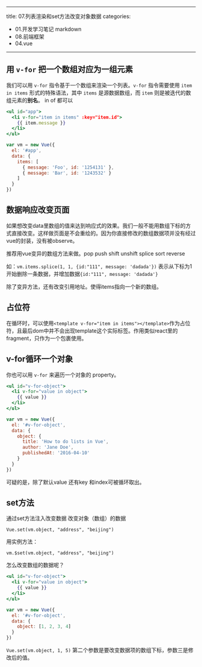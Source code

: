 ---
title: 07.列表渲染和set方法改变对象数据
categories:
  - 01.开发学习笔记 markdown
  - 08.前端框架
  - 04.vue
  ---

## 用 `v-for` 把一个数组对应为一组元素

我们可以用 `v-for` 指令基于一个数组来渲染一个列表。`v-for` 指令需要使用 `item in items` 形式的特殊语法，其中 `items` 是源数据数组，而 `item` 则是被迭代的数组元素的**别名**。 in of 都可以

```jsx
<ul id="app">
  <li v-for="item in items" :key="item.id">
    {{ item.message }}
  </li>
</ul>

var vm = new Vue({
  el: '#app',
  data: {
    items: [
      { message: 'Foo', id: '1254131' },
      { message: 'Bar', id: '1243532' }
    ]
  }
})
```

## 数据响应改变页面

如果想改变data里数组的值来达到响应式的效果。我们一般不能用数组下标的方式直接改变。这样做页面是不会重绘的。因为你直接修改的数组数据项并没有经过vue的封装，没有被observe。

推荐用vue变异的数组方法来做。pop push shift unshift splice sort reverse

如：`vm.items.splice(1, 1, {id:"111", message: 'dadada'})` 表示从下标为1开始删除一条数据，并增加数据`{id:"111", message: 'dadada'}`



除了变异方法，还有改变引用地址。使得items指向一个新的数组。

## 占位符

在循环时，可以使用`<template v-for="item in items"></template>`作为占位符，且最后dom中并不会出现template这个实际标签。作用类似react里的fragment，只作为一个包裹使用。



## v-for循环一个对象

你也可以用 `v-for` 来遍历一个对象的 property。

```jsx
<ul id="v-for-object">
  <li v-for="value in object">
    {{ value }}
  </li>
</ul>

var vm = new Vue({
  el: '#v-for-object',
  data: {
    object: {
      title: 'How to do lists in Vue',
      author: 'Jane Doe',
      publishedAt: '2016-04-10'
    }
  }
})
```

可疑的是，除了默认value 还有key 和index可被循环取出。

## set方法

通过set方法注入改变数据 改变对象（数组）的数据

`Vue.set(vm.object, "address", "beijing")`

用实例方法：

`vm.$set(vm.object, "address", "beijing")`

怎么改变数组的数据呢？

```jsx
<ul id="v-for-object">
  <li v-for="value in object">
    {{ value }}
  </li>
</ul>

var vm = new Vue({
  el: '#v-for-object',
  data: {
    object: [1, 2, 3, 4]
  }
})
```

`Vue.set(vm.object, 1, 5)` 第二个参数是要改变数据项的数组下标，参数三是修改后的值。